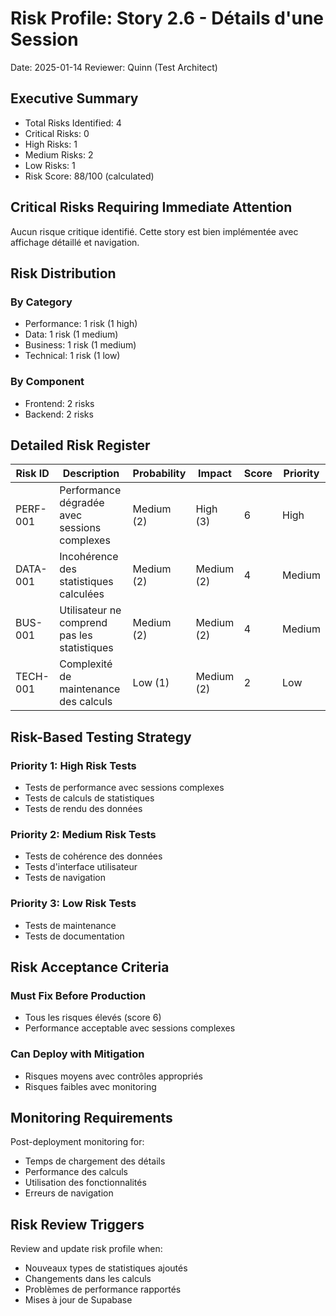 # Risk Profile: Story 2.6 - Détails d'une Session

Date: 2025-01-14
Reviewer: Quinn (Test Architect)

## Executive Summary

- Total Risks Identified: 4
- Critical Risks: 0
- High Risks: 1
- Medium Risks: 2
- Low Risks: 1
- Risk Score: 88/100 (calculated)

## Critical Risks Requiring Immediate Attention

Aucun risque critique identifié. Cette story est bien implémentée avec affichage détaillé et navigation.

## Risk Distribution

### By Category

- Performance: 1 risk (1 high)
- Data: 1 risk (1 medium)
- Business: 1 risk (1 medium)
- Technical: 1 risk (1 low)

### By Component

- Frontend: 2 risks
- Backend: 2 risks

## Detailed Risk Register

| Risk ID | Description | Probability | Impact | Score | Priority |
|---------|-------------|-------------|--------|-------|----------|
| PERF-001 | Performance dégradée avec sessions complexes | Medium (2) | High (3) | 6 | High |
| DATA-001 | Incohérence des statistiques calculées | Medium (2) | Medium (2) | 4 | Medium |
| BUS-001 | Utilisateur ne comprend pas les statistiques | Medium (2) | Medium (2) | 4 | Medium |
| TECH-001 | Complexité de maintenance des calculs | Low (1) | Medium (2) | 2 | Low |

## Risk-Based Testing Strategy

### Priority 1: High Risk Tests

- Tests de performance avec sessions complexes
- Tests de calculs de statistiques
- Tests de rendu des données

### Priority 2: Medium Risk Tests

- Tests de cohérence des données
- Tests d'interface utilisateur
- Tests de navigation

### Priority 3: Low Risk Tests

- Tests de maintenance
- Tests de documentation

## Risk Acceptance Criteria

### Must Fix Before Production

- Tous les risques élevés (score 6)
- Performance acceptable avec sessions complexes

### Can Deploy with Mitigation

- Risques moyens avec contrôles appropriés
- Risques faibles avec monitoring

## Monitoring Requirements

Post-deployment monitoring for:

- Temps de chargement des détails
- Performance des calculs
- Utilisation des fonctionnalités
- Erreurs de navigation

## Risk Review Triggers

Review and update risk profile when:

- Nouveaux types de statistiques ajoutés
- Changements dans les calculs
- Problèmes de performance rapportés
- Mises à jour de Supabase
